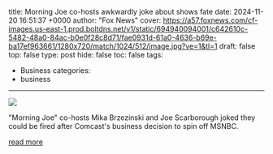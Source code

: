title: Morning Joe co-hosts awkwardly joke about shows fate
date: 2024-11-20 16:51:37 +0000
author: "Fox News"
cover: https://a57.foxnews.com/cf-images.us-east-1.prod.boltdns.net/v1/static/694940094001/c642610c-5482-48a0-84ac-b0e0f28c8d71/fae0931d-61a0-4636-b69e-ba17ef963661/1280x720/match/1024/512/image.jpg?ve=1&tl=1
draft: false
top: false
type: post
hide: false
toc: false
tags:
  - Business
categories:
  - business
---

![](https://a57.foxnews.com/cf-images.us-east-1.prod.boltdns.net/v1/static/694940094001/c642610c-5482-48a0-84ac-b0e0f28c8d71/fae0931d-61a0-4636-b69e-ba17ef963661/1280x720/match/1024/512/image.jpg?ve=1&tl=1)

"Morning Joe" co-hosts Mika Brzezinski and Joe Scarborough joked they could be fired after Comcast's business decision to spin off MSNBC.

[read more](https://www.foxnews.com/video/6364955400112)
